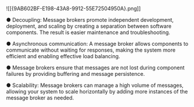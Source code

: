 ![[{9AB602BF-E198-43A8-9912-55E72504950A}.png]]

● Decoupling: Message brokers promote independent development, deployment, and scaling by creating a separation between software components. The result is easier maintenance and troubleshooting.

● Asynchronous communication: A message broker allows components to communicate without waiting for responses, making the system more efficient and enabling effective load balancing.

● Message brokers ensure that messages are not lost during component failures by providing buffering and message persistence.

● Scalability: Message brokers can manage a high volume of messages, allowing your system to scale horizontally by adding more instances of the message broker as needed.